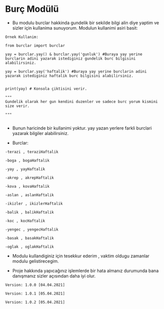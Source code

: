 # Burç Modülü


- Bu modulu burclar hakkinda gundelik bir sekilde bilgi alin diye yaptim ve sizler için kullanima sunuyorum.
Modulun kullanimi asiri basit:


```
Ornek Kullanim:

from burclar import burclar

yay = burclar.yay() & burclar.yay('gunluk') #Buraya yay yerine burclarin adini yazarak istediginiz gundelik burc bilgisini alabilirsiniz.

yay = burclar.yay('haftalik') #Buraya yay yerine burclarin adini yazarak istediginiz haftalik burc bilgisini alabilirsiniz.


print(yay) # Konsola çiktisini verir.

"""
Gundelik olarak her gun kendini duzenler ve sadece burc yorum kismini size verir.

"""


```
- Bunun haricinde bir kullanimi yoktur. yay yazan yerlere farkli burclari yazarak bilgiler alabilirsiniz.

- Burclar:

```
-terazi , teraziHaftalik

-boga , bogaHaftalik

-yay , yayHaftalik

-akrep , akrepHaftalik

-kova , kovaHaftalik

-aslan , aslanHaftalik

-ikizler , ikizlerHaftalik

-balik , balikHaftalik

-koc , kocHaftalik

-yengec , yengecHaftalik

-basak , basakHaftalik

-oglak , oglakHaftalik
```

- Modulu kullandiginiz için tesekkur ederim , vaktim oldugu zamanlar modulu gelistirecegim.

- Proje hakkında yapıcağınız işlemlerde bir hata almanız durumunda bana danışmanız sizler açısından daha iyi olur.

```
Version: 1.0.0 [04.04.2021]

Version: 1.0.1 [05.04.2021]

Version: 1.0.2 [05.04.2021]
```


